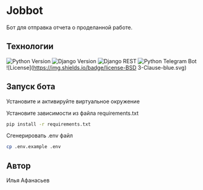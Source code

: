 # Jobbot

Бот для отправка отчета о проделанной работе.

## Технологии

![Python Version](https://img.shields.io/badge/python-3.9.10-blue.svg)
![Django Version](https://img.shields.io/badge/django-4.2.3-green.svg)
![Django REST](https://img.shields.io/badge/django%20rest%20framework-3.14-red.svg)
![Python Telegram Bot](https://img.shields.io/badge/python--telegram--bot-13.7-blueviolet.svg)
![License](https://img.shields.io/badge/license-BSD 3-Clause-blue.svg)


## Запуск бота

Установите и активируйте виртуальное окружение

Установите зависимости из файла requirements.txt

```bash
pip install -r requirements.txt
```

Cгенерировать .env файл

```bash
cp .env.example .env
```

## Автор

Илья Афанасьев
